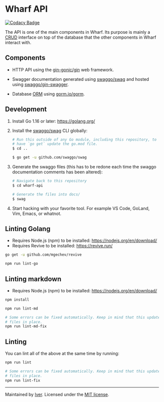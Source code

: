 # Wharf API

[![Codacy Badge](https://app.codacy.com/project/badge/Grade/157d2eff9eba41a4a5deee8bb748a9f5)](https://www.codacy.com/gh/iver-wharf/wharf-api/dashboard?utm_source=github.com&amp;utm_medium=referral&amp;utm_content=iver-wharf/wharf-api&amp;utm_campaign=Badge_Grade)

The API is one of the main components in Wharf. Its purpose is mainly a
[CRUD](https://en.wikipedia.org/wiki/Create,_read,_update_and_delete) interface
on top of the database that the other components in Wharf interact with.

## Components

- HTTP API using the [gin-gonic/gin](https://github.com/gin-gonic/gin)
  web framework.

- Swagger documentation generated using
  [swaggo/swag](https://github.com/swaggo/swag) and hosted using
  [swaggo/gin-swagger](https://github.com/swaggo/gin-swagger).

- Database [ORM](https://en.wikipedia.org/wiki/Object%E2%80%93relational_mapping)
  using [gorm.io/gorm](https://gorm.io/).

## Development

1. Install Go 1.16 or later: <https://golang.org/>

2. Install the [swaggo/swag](https://github.com/swaggo/swag) CLI globally:

   ```sh
   # Run this outside of any Go module, including this repository, to not
   # have `go get` update the go.mod file.
   $ cd ..

   $ go get -u github.com/swaggo/swag
   ```

3. Generate the swaggo files (this has to be redone each time the swaggo
   documentation comments has been altered):

   ```sh
   # Navigate back to this repository
   $ cd wharf-api

   # Generate the files into docs/
   $ swag
   ```

4. Start hacking with your favorite tool. For example VS Code, GoLand,
   Vim, Emacs, or whatnot.

## Linting Golang

- Requires Node.js (npm) to be installed: <https://nodejs.org/en/download/>
- Requires Revive to be installed: <https://revive.run/>

```sh
go get -u github.com/mgechev/revive
```

```sh
npm run lint-go
```

## Linting markdown

- Requires Node.js (npm) to be installed: <https://nodejs.org/en/download/>

```sh
npm install

npm run lint-md

# Some errors can be fixed automatically. Keep in mind that this updates the
# files in place.
npm run lint-md-fix
```

## Linting

You can lint all of the above at the same time by running:

```sh
npm run lint

# Some errors can be fixed automatically. Keep in mind that this updates the
# files in place.
npm run lint-fix
```

---

Maintained by [Iver](https://www.iver.com/en).
Licensed under the [MIT license](./LICENSE).
